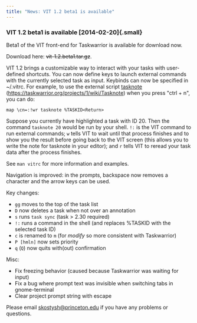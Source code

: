 ```yaml
---
title: "News: VIT 1.2 beta1 is available"
---
```


### VIT 1.2 beta1 is available [2014-02-20]{.small}

Beta1 of the VIT front-end for Taskwarrior is available for download now.

Download here: ~~vit-1.2.beta1.tar.gz~~.

VIT 1.2 brings a customizable way to interact with your tasks with user-defined
shortcuts. You can now define keys to launch external commands with the
currently selected task as input. Keybinds can now be specified in \~/.vitrc.
For example, to use the external script [tasknote]()
(https://taskwarrior.org/projects/1/wiki/Tasknote) when you press \"ctrl + n\",
you can do:

    map \cn=:!wr tasknote %TASKID<Return>

Suppose you currently have highlighted a task with ID 20. Then the command
`tasknote 20` would be run by your shell. `!:` is the VIT command to run
external commands; `w` tells VIT to wait until that process finishes and to show
you the result before going back to the VIT screen (this allows you to write the
note for tasknote in your editor); and `r` tells VIT to reread your task data
after the process finishes.

See `man vitrc` for more information and examples.

Navigation is improved: in the prompts, backspace now removes a character and
the arrow keys can be used.

Key changes:

-   `gg` moves to the top of the task list
-   `D` now deletes a task when not over an annotation
-   `s` runs `task sync` (task \> 2.30 required)
-   `!:` runs a command in the shell (and replaces %TASKID with the selected
    task ID)
-   `c` is renamed to `m` (for *modify* so more consistent with Taskwarrior)
-   `P [hmln]` now sets priority
-   `q` (`Q`) now quits with(out) confirmation

Misc:

-   Fix freezing behavior (caused because Taskwarrior was waiting for input)
-   Fix a bug where prompt text was invisible when switching tabs in
    gnome-terminal
-   Clear project prompt string with escape

Please email <skostysh@princeton.edu> if you have any problems or questions.
